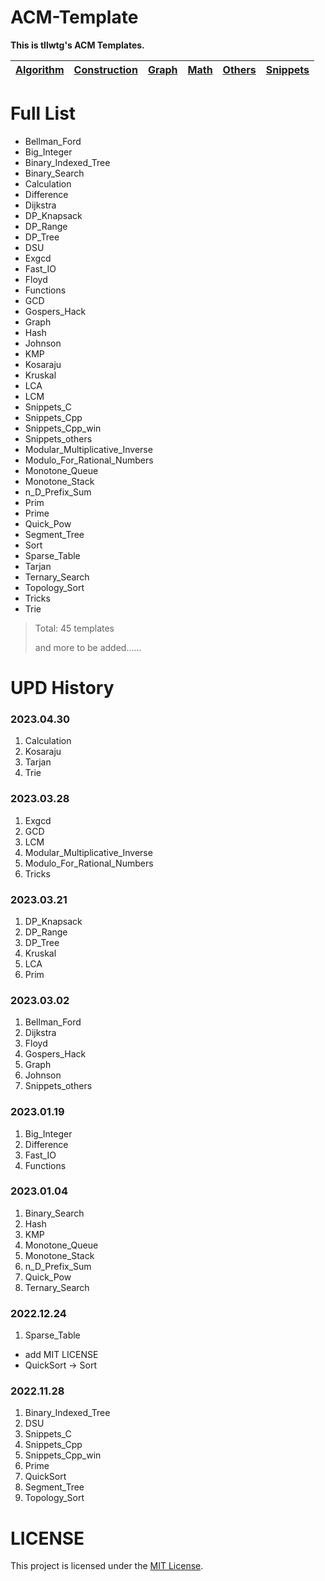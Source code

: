 # ACM-Template

**This is tllwtg's ACM Templates.**

| [Algorithm](https://github.com/tLLWtG/ACM-Template/tree/main/Algorithm) | [Construction](https://github.com/tLLWtG/ACM-Template/tree/main/Construction) | [Graph](https://github.com/tLLWtG/ACM-Template/tree/main/Graph) | [Math](https://github.com/tLLWtG/ACM-Template/tree/main/Math) | [Others](https://github.com/tLLWtG/ACM-Template/tree/main/Others) | [Snippets](https://github.com/tLLWtG/ACM-Template/tree/main/Snippets) |
| :---------------------------------------------------------------------: | :---------------------------------------------------------------------------: | :-------------------------------------------------------------: | :-----------------------------------------------------------: | :---------------------------------------------------------------: | :-------------------------------------------------------------------: |

# Full List

* Bellman_Ford
* Big_Integer
* Binary_Indexed_Tree
* Binary_Search
* Calculation
* Difference
* Dijkstra
* DP_Knapsack
* DP_Range
* DP_Tree
* DSU
* Exgcd
* Fast_IO
* Floyd
* Functions
* GCD
* Gospers_Hack
* Graph
* Hash
* Johnson
* KMP
* Kosaraju
* Kruskal
* LCA
* LCM
* Snippets_C
* Snippets_Cpp
* Snippets_Cpp_win
* Snippets_others
* Modular_Multiplicative_Inverse
* Modulo_For_Rational_Numbers
* Monotone_Queue
* Monotone_Stack
* n_D_Prefix_Sum
* Prim
* Prime
* Quick_Pow
* Segment_Tree
* Sort
* Sparse_Table
* Tarjan
* Ternary_Search
* Topology_Sort
* Tricks
* Trie

> Total: 45 templates
> 
> and more to be added......



# UPD History

### 2023.04.30

1. Calculation
2. Kosaraju
3. Tarjan
4. Trie

### 2023.03.28

1. Exgcd
2. GCD
3. LCM
4. Modular_Multiplicative_Inverse
5. Modulo_For_Rational_Numbers
6. Tricks

### 2023.03.21

1. DP_Knapsack
2. DP_Range
3. DP_Tree
4. Kruskal
5. LCA
6. Prim

### 2023.03.02

1. Bellman_Ford
2. Dijkstra
3. Floyd
4. Gospers_Hack
5. Graph
6. Johnson
7. Snippets_others

### 2023.01.19

1. Big_Integer
2. Difference
3. Fast_IO
4. Functions

### 2023.01.04

1. Binary_Search
2. Hash
3. KMP
4. Monotone_Queue
5. Monotone_Stack
6. n_D_Prefix_Sum
7. Quick_Pow
9. Ternary_Search 


### 2022.12.24

1. Sparse_Table

* add MIT LICENSE
* QuickSort -> Sort

### 2022.11.28

1. Binary_Indexed_Tree
2. DSU
3. Snippets_C
4. Snippets_Cpp
5. Snippets_Cpp_win
6. Prime
7. QuickSort
8. Segment_Tree
9. Topology_Sort


# LICENSE

This project is licensed under the [MIT License](https://github.com/tLLWtG/ACM-Template/blob/main/LICENSE).